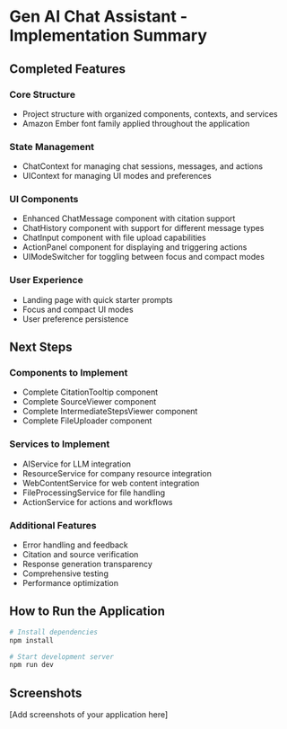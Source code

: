 # Gen AI Chat Assistant - Implementation Summary

## Completed Features

### Core Structure
- Project structure with organized components, contexts, and services
- Amazon Ember font family applied throughout the application

### State Management
- ChatContext for managing chat sessions, messages, and actions
- UIContext for managing UI modes and preferences

### UI Components
- Enhanced ChatMessage component with citation support
- ChatHistory component with support for different message types
- ChatInput component with file upload capabilities
- ActionPanel component for displaying and triggering actions
- UIModeSwitcher for toggling between focus and compact modes

### User Experience
- Landing page with quick starter prompts
- Focus and compact UI modes
- User preference persistence

## Next Steps

### Components to Implement
- Complete CitationTooltip component
- Complete SourceViewer component
- Complete IntermediateStepsViewer component
- Complete FileUploader component

### Services to Implement
- AIService for LLM integration
- ResourceService for company resource integration
- WebContentService for web content integration
- FileProcessingService for file handling
- ActionService for actions and workflows

### Additional Features
- Error handling and feedback
- Citation and source verification
- Response generation transparency
- Comprehensive testing
- Performance optimization

## How to Run the Application

```bash
# Install dependencies
npm install

# Start development server
npm run dev
```

## Screenshots

[Add screenshots of your application here]